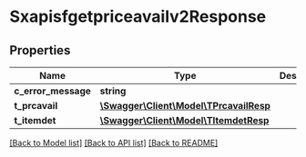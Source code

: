 # Sxapisfgetpriceavailv2Response

## Properties
Name | Type | Description | Notes
------------ | ------------- | ------------- | -------------
**c_error_message** | **string** |  | [optional] 
**t_prcavail** | [**\Swagger\Client\Model\TPrcavailResp**](TPrcavailResp.md) |  | [optional] 
**t_itemdet** | [**\Swagger\Client\Model\TItemdetResp**](TItemdetResp.md) |  | [optional] 

[[Back to Model list]](../README.md#documentation-for-models) [[Back to API list]](../README.md#documentation-for-api-endpoints) [[Back to README]](../README.md)


